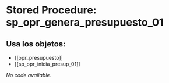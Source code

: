 # Stored Procedure: sp_opr_genera_presupuesto_01

## Usa los objetos:
- [[opr_presupuesto]]
- [[sp_opr_inicia_presup_01]]

*No code available.*
